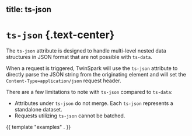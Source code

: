 title: ts-json
----

# `ts-json` {.text-center}

The `ts-json` attribute is designed to handle multi-level nested data
structures in JSON format that are not possible with `ts-data`.

When a request is triggered, TwinSpark will use the `ts-json` attribute
to directly parse the JSON string from the originating element and will
set the `Content-Type=application/json` request header.

There are a few limitations to note with `ts-json` compared to `ts-data`:
- Attributes under `ts-json` do not merge.
  Each `ts-json` represents a standalone dataset.
- Requests utilizing `ts-json` cannot be batched.


{{ template "examples" . }}
